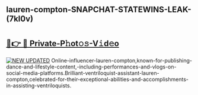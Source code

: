 ## lauren-compton-SNAPCHAT-STATEWINS-LEAK-(7kl0v)


# <h2><a href="https://mediaupload.pro?-20M">🔗👉 🔴 Private-P𝚑ot𝚘𝚜-V𝚒d𝚎o</a></h2>

[![NEW UPDATED](https://i.imgur.com/0qMVB7G.gif)](https://mediaupload.pro?-20M)
Online-influencer-lauren-compton,known-for-publishing-dance-and-lifestyle-content,-including-performances-and-vlogs-on-social-media-platforms.Brilliant-ventriloquist-assistant-lauren-compton,celebrated-for-their-exceptional-abilities-and-accomplishments-in-assisting-ventriloquists.  